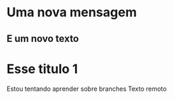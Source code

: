 # Uma nova mensagem
## E um novo texto
# Esse titulo 1

Estou tentando aprender sobre branches
Texto remoto
